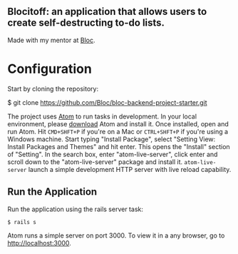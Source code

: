 ## Blocitoff: an application that allows users to create self-destructing to-do lists.

Made with my mentor at [Bloc](http://bloc.io).

# Configuration

Start by cloning the repository:

$ git clone https://github.com/Bloc/bloc-backend-project-starter.git <your-backend-project-name>

The project uses [Atom](https://atom.io/) to run tasks in development. In your local environment, please [download](https://atom.io/) Atom and install it. Once installed, open and run Atom. Hit ```CMD+SHFT+P``` if you're on a Mac or ```CTRL+SHFT+P``` if you're using a Windows machine. Start typing "Install Package", select "Setting View: Install Packages and Themes" and hit enter. This opens the "Install" section of "Setting". In the search box, enter "atom-live-server", click enter and scroll down to the "atom-live-server" package and install it. ```atom-live-server``` launch a simple development HTTP server with live reload capability.

## Run the Application

Run the application using the rails server task:

```
$ rails s
```

Atom runs a simple server on port 3000. To view it in a any browser, go to [http://localhost:3000](http://localhost:3000).
